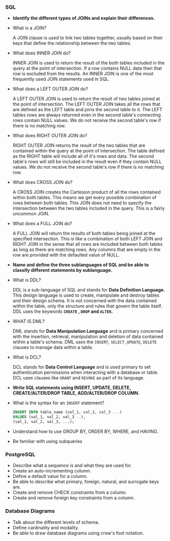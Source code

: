 ### SQL

- **Identify the different types of JOINs and explain their differences.**
- What is a JOIN?

    A JOIN clause is used to link two tables together, usually based on their keys that define the relationship between the two tables.

- What does INNER JOIN do?

    INNER JOIN is used to return the result of the both tables included in the query at the point of intersection. If a row contains NULL data then that row is excluded from the results. An INNER JOIN is one of the most frequently used JOIN statements used in SQL. 

- What does a LEFT OUTER JOIN do?

    A LEFT OUTER JOIN is used to return the result of two tables joined at the point of intersection. The LEFT OUTER JOIN takes all the rows that are defined as the LEFT table and joins the second table to it. The LEFT tables rows are always returned even in the second table's connecting rows contain NULL values. We do not receive the second table's row if there is no matching row.

- What does RIGHT OUTER JOIN do?

    RIGHT OUTER JOIN returns the result of the two tables that are contained within the query at the point of intersection. The table defined as the RIGHT table will include all of it's rows and data. The second table's rows will still be included in the result even if they contain NULL values.  We do not receive the second table's row if there is no matching row. 

- What does CROSS JOIN do?

    A CROSS JOIN creates the Cartesion product of all the rows contained within both tables. This means we get every possible combination of rows between both tables. This JOIN does not need to specify the intersection between the two tables included in the query. This is a fairly uncommon JOIN.  

- What does a FULL JOIN do?

    A FULL JOIN will return the results of both tables being joined at the specified intersection. This is like a combination of both LEFT JOIN and RIGHT JOIN in the sense that all rows are included between both tables as long as there are matching rows. Any columns that are empty  in the row are provided with the defaulted value of NULL. 

- **Name and define the three sublanguages of SQL and be able to classify different statements by sublanguage.**
- What is DDL?

    DDL is a sub-language of SQL and stands for **Data Definition Language.** This design language is used to create, manipulate and destroy tables and their design schema. It is not concerned with the data contained within the table, only the structure and rules that govern the table itself. DDL uses the keywords **`CREATE`  , `DROP`  and `ALTER`.**   

- WHAT IS DML?

    DML stands for **Data Manipulation Language** and is primary concerned with the insertion, retrieval, manipulation and deletion of data contained within a table's schema. DML uses the `INSERT`, `SELECT` ,`UPDATE`, `DELETE` clauses to manage data within a table.  

- What is DCL?

    DCL stands for **Data Control Language** and is used primary to set authentication permissions when interacting with a database or table. DCL uses clauses like `GRANT` and `REVOKE` as part of its language. 

- **Write SQL statements using INSERT, UPDATE, DELETE, CREATE/ALTER/DROP TABLE, ADD/ALTER/DROP COLUMN.**

- What is the syntax for an `INSERT` statement?

    ```SQL
    INSERT INTO table_name (col_1, col_2, col_3 ...)
    VALUES (val_1, val_2, val_3 ..),
    (val_1, val_2, val_3, ...);
    ```    


- Understand how to use GROUP BY, ORDER BY, WHERE, and HAVING.
- Be familiar with using subqueries

### PostgreSQL

- Describe what a sequence is and what they are used for.
- Create an auto-incrementing column.
- Define a default value for a column.
- Be able to describe what primary, foreign, natural, and surrogate keys are.
- Create and remove CHECK constraints from a column.
- Create and remove foreign key constraints from a column.

### Database Diagrams

- Talk about the different levels of schema.
- Define cardinality and modality.
- Be able to draw database diagrams using crow's foot notation.
